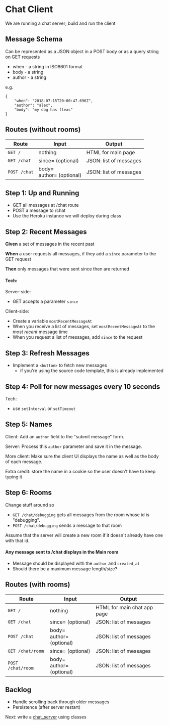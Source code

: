 # Chat Client

We are running a chat server; build and run the client

## Message Schema

Can be represented as a JSON object in a POST body or as a query string on GET requests

* when - a string in ISO8601 format
* body - a string
* author - a string

e.g.
```
{
    "when": "2018-07-15T20:00:47.696Z",
    "author": "alex",
    "body": "my dog has fleas"
}
```

## Routes (without rooms)

|Route|Input|Output|
|---|---|---|
|`GET /`     | nothing | HTML for main page |
|`GET /chat` | since= (optional) | JSON: list of messages |
|`POST /chat`| body= <br> author= (optional) | JSON: list of messages |

<!--box-->

## Step 1: Up and Running

* GET all messages at /chat route
* POST a message to /chat
* Use the Heroku instance we will deploy during class

<!--/box-->
<!--box-->

## Step 2: Recent Messages

**Given** a set of messages in the recent past

**When** a user requests all messages, if they add a `since` parameter to the GET request

**Then** only messages that were sent since then are returned

#### Tech:

Server-side:

* GET accepts a parameter `since`

Client-side:

* Create a variable `mostRecentMessageAt`
* When you receive a list of messages, set `mostRecentMessageAt` to the *most recent* message time
* When you request a list of messages, add `since` to the request

<!--/box-->
<!--box-->

## Step 3: Refresh Messages

* Implement a `<button>` to fetch new messages
  * if you're using the source code template, this is already implemented

<!--/box-->
<!--box-->

## Step 4: Poll for new messages every 10 seconds

Tech:

* use `setInterval` or `setTimeout`

<!--/box-->
<!--box-->

## Step 5: Names

Client: Add an `author` field to the "submit message" form.

Server: Process this `author` parameter and save it in the message.

More client: Make sure the client UI displays the name as well as the body of each message.

Extra credit: store the name in a cookie so the user doesn't have to keep typing it

<!--/box-->
<!--box-->

## Step 6: Rooms

Change stuff around so 

  * `GET /chat/debugging` gets all messages from the room whose id is "debugging".
  * `POST /chat/debugging` sends a message to that room

Assume that the server will create a new room if it doesn't already have one with that id.

#### Any message sent to /chat displays in the Main room

  * Message should be displayed with the `author` and `created_at`
  * Should there be a maximum message length/size?

<!--/box-->

## Routes (with rooms)

|Route|Input|Output|
|---|---|---|
|`GET /`     | nothing | HTML for main chat app page |
|`GET /chat` | since= (optional) | JSON: list of messages |
|`POST /chat`| body= <br> author= (optional) | JSON: list of messages |
|`GET /chat/room`     | since= (optional) | JSON: list of messages |
|`POST /chat/room`    | body= <br> author= (optional) | JSON: list of messages |

## Backlog

  * Handle scrolling back through older messages
  * Persistence (after server restart)

Next: write a [chat_server](chat_server) using classes
